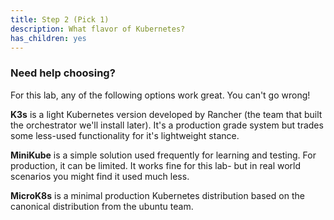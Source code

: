 ```yaml
---
title: Step 2 (Pick 1)
description: What flavor of Kubernetes?
has_children: yes
---
```


### Need help choosing?

For this lab, any of the following options work great.  You can't go wrong!

**K3s** is a light Kubernetes version developed by Rancher (the team that built the orchestrator we'll install later).  It's a production grade system but trades some less-used functionality for it's lightweight stance.

**MiniKube** is a simple solution used frequently for learning and testing.  For production, it can be limited.  It works fine for this lab- but in real world scenarios you might find it used much less.

**MicroK8s** is a minimal production Kubernetes distribution based on the canonical distribution from the ubuntu team.
